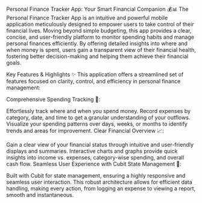 Personal Finance Tracker App: Your Smart Financial Companion 💰📊
The Personal Finance Tracker App is an intuitive and powerful mobile application meticulously designed to empower users to take control of their financial lives. Moving beyond simple budgeting, this app provides a clear, concise, and user-friendly platform to monitor spending habits and manage personal finances efficiently. By offering detailed insights into where and when money is spent, users gain a transparent view of their financial health, fostering better decision-making and helping them achieve their financial goals.

Key Features & Highlights ✨
This application offers a streamlined set of features focused on clarity, control, and efficiency in personal finance management:

Comprehensive Spending Tracking 💸:

Effortlessly track where and when you spend money. Record expenses by category, date, and time to get a granular understanding of your outflows.
Visualize your spending patterns over days, weeks, or months to identify trends and areas for improvement.
Clear Financial Overview 📈:

Gain a clear view of your financial status through intuitive and user-friendly displays and summaries.
Interactive charts and graphs provide quick insights into income vs. expenses, category-wise spending, and overall cash flow.
Seamless User Experience with Cubit State Management 🚀:

Built with Cubit for state management, ensuring a highly responsive and seamless user interaction.
This robust architecture allows for efficient data handling, making every action, from logging an expense to viewing a report, smooth and instantaneous.
